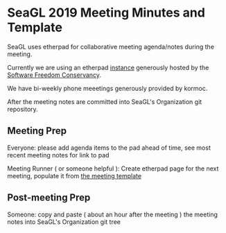 # SeaGL 2019 Meeting Minutes and Template

SeaGL uses etherpad for collaborative meeting agenda/notes during the meeting.

Currently we are using an etherpad [instance](https://pad.SFConservancy.org/) generously hosted by the [Software Freedom Conservancy](https://www.SFConservancy.org/).

We have bi-weekly phone meeetings generously provided by kormoc.

After the meeting notes are committed into SeaGL's Organization git repository.

## Meeting Prep

Everyone: please add agenda items to the pad ahead of time, see most recent meeting notes for link to pad

Meeting Runner ( or someone helpful ): Create etherpad page for the next meeting, populate it from [the meeting template](template-allhands.md)

## Post-meeting Prep

Someone: copy and paste ( about an hour after the meeting ) the meeting notes into SeaGL's Organization git tree
